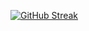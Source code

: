 [![GitHub Streak](https://github-readme-streak-stats.herokuapp.com/?user=eugener3)](https://git.io/streak-stats)
